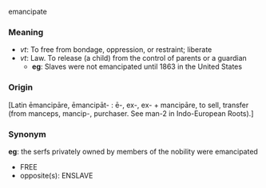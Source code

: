 emancipate
### Meaning
+ _vt_: To free from bondage, oppression, or restraint; liberate
+ _vt_: Law. To release (a child) from the control of parents or a guardian
	+ __eg__: Slaves were not emancipated until 1863 in the United States

### Origin

[Latin ēmancipāre, ēmancipāt- : ē-, ex-, ex- + mancipāre, to sell, transfer (from manceps, mancip-, purchaser. See man-2 in Indo-European Roots).]

### Synonym

__eg__: the serfs privately owned by members of the nobility were emancipated

+ FREE
+ opposite(s): ENSLAVE


